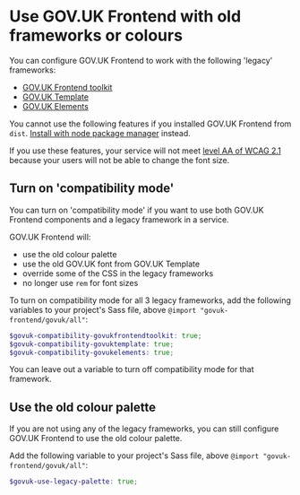 # Use GOV.UK Frontend with old frameworks or colours

You can configure GOV.UK Frontend to work with the following 'legacy'
frameworks:

- [GOV.UK Frontend toolkit]
- [GOV.UK Template]
- [GOV.UK Elements]

You cannot use the following features if you installed GOV.UK Frontend from
`dist`. [Install with node package manager](installing-from-npm.md) instead.

If you use these features, your service will not meet [level AA of WCAG 2.1](https://www.gov.uk/service-manual/helping-people-to-use-your-service/understanding-wcag) because your users will not be able to change the font size.

## Turn on 'compatibility mode'

You can turn on 'compatibility mode' if you want to use both GOV.UK Frontend
components and a legacy framework in a service.

GOV.UK Frontend will:

- use the old colour palette
- use the old GOV.UK font from GOV.UK Template
- override some of the CSS in the legacy frameworks
- no longer use `rem` for font sizes

To turn on compatibility mode for all 3 legacy frameworks, add the following
variables to your project's Sass file, above `@import "govuk-frontend/govuk/all"`:

```SCSS
$govuk-compatibility-govukfrontendtoolkit: true;
$govuk-compatibility-govuktemplate: true;
$govuk-compatibility-govukelements: true;
```

You can leave out a variable to turn off compatibility mode for that framework.

## Use the old colour palette

If you are not using any of the legacy frameworks, you can still configure
GOV.UK Frontend to use the old colour palette.

Add the following variable to your project's Sass file, above
`@import "govuk-frontend/govuk/all"`:

```scss
$govuk-use-legacy-palette: true;
```

[GOV.UK Frontend Toolkit]: https://github.com/alphagov/govuk_frontend_toolkit
[GOV.UK Template]: https://github.com/alphagov/govuk_template
[GOV.UK Elements]: https://github.com/alphagov/govuk_elements
